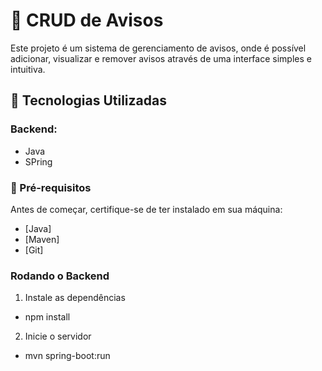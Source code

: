 # 📢 CRUD de Avisos

Este projeto é um sistema de gerenciamento de avisos, onde é possível adicionar, visualizar e remover avisos através de uma interface simples e intuitiva.

## 📌 Tecnologias Utilizadas

### Backend:
- Java
- SPring

### 🔧 Pré-requisitos
Antes de começar, certifique-se de ter instalado em sua máquina:
- [Java]
- [Maven]
- [Git]



### Rodando o Backend
1. Instale as dependências
- npm install 
2. Inicie o servidor
- mvn spring-boot:run





